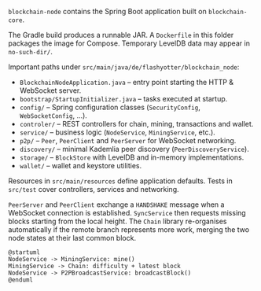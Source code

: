 `blockchain-node` contains the Spring Boot application built on `blockchain-core`.

The Gradle build produces a runnable JAR. A `Dockerfile` in this folder packages the image for Compose. Temporary LevelDB data may appear in `no-such-dir/`.

Important paths under `src/main/java/de/flashyotter/blockchain_node`:
- `BlockchainNodeApplication.java` – entry point starting the HTTP & WebSocket server.
- `bootstrap/StartupInitializer.java` – tasks executed at startup.
- `config/` – Spring configuration classes (`SecurityConfig`, `WebSocketConfig`, ...).
- `controler/` – REST controllers for chain, mining, transactions and wallet.
- `service/` – business logic (`NodeService`, `MiningService`, etc.).
- `p2p/` – `Peer`, `PeerClient` and `PeerServer` for WebSocket networking.
- `discovery/` – minimal Kademlia peer discovery (`PeerDiscoveryService`).
- `storage/` – `BlockStore` with LevelDB and in-memory implementations.
- `wallet/` – wallet and keystore utilities.

Resources in `src/main/resources` define application defaults. Tests in
`src/test` cover controllers, services and networking.

`PeerServer` and `PeerClient` exchange a `HANDSHAKE` message when a WebSocket
connection is established. `SyncService` then requests missing blocks starting
from the local height. The `Chain` library re-organises automatically if the
remote branch represents more work, merging the two node states at their last
common block.

```plantuml
@startuml
NodeService -> MiningService: mine()
MiningService -> Chain: difficulty + latest block
NodeService -> P2PBroadcastService: broadcastBlock()
@enduml
```
